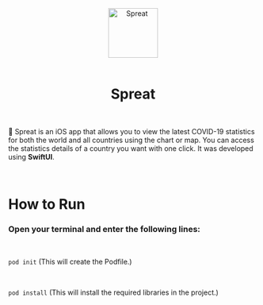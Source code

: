 <div align="center">
  <img width="100" height="100" alt="Spreat" src="https://i.ibb.co/GxkJqLJ/virus.png">
  </br></br>
  <h1><b>Spreat</b></h1>
</div>

</br>

🦠 Spreat is an iOS app that allows you to view the latest COVID-19 statistics for both the world and all countries using the chart or map. You can access the statistics details of a country you want with one click. It was developed using **SwiftUI**.

</br>

# <b>How to Run</b>

### Open your terminal and enter the following lines:

</br>

`pod init` (This will create the Podfile.)

</br>

`pod install` (This will install the required libraries in the project.)
